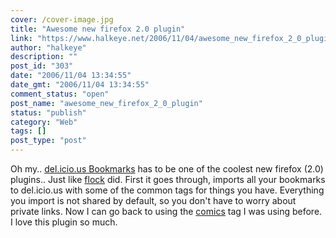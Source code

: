 ```yaml
---
cover: /cover-image.jpg
title: "Awesome new firefox 2.0 plugin"
link: "https://www.halkeye.net/2006/11/04/awesome_new_firefox_2_0_plugin/"
author: "halkeye"
description: ""
post_id: "303"
date: "2006/11/04 13:34:55"
date_gmt: "2006/11/04 13:34:55"
comment_status: "open"
post_name: "awesome_new_firefox_2_0_plugin"
status: "publish"
category: "Web"
tags: []
post_type: "post"
---
```


Oh my.. [del.icio.us Bookmarks](https://addons.mozilla.org/firefox/3615/) has to be one of the coolest new firefox (2.0) plugins.. Just like [flock](http://www.flock.com) did. First it goes through, imports all your bookmarks to del.icio.us with some of the common tags for things you have. Everything you import is not shared by default, so you don't have to worry about private links. Now I can go back to using the [comics](http://del.icio.us/halkeye/comics) tag I was using before. I love this plugin so much.
